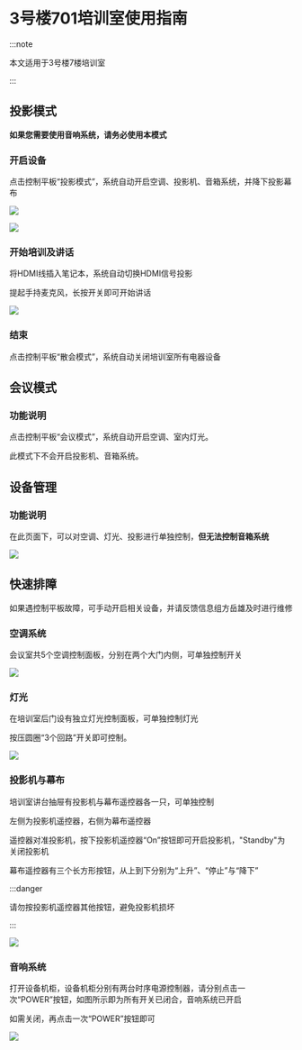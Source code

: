 # 3号楼701培训室使用指南

:::note

本文适用于3号楼7楼培训室

:::

## 投影模式

**如果您需要使用音响系统，请务必使用本模式**

### 开启设备

点击控制平板“投影模式”，系统自动开启空调、投影机、音箱系统，并降下投影幕布

![](assets/20220907_151629_image.png)

![](assets/20220907_151727_image.png)

### 开始培训及讲话

将HDMI线插入笔记本，系统自动切换HDMI信号投影

提起手持麦克风，长按开关即可开始讲话

![](assets/20220907_152124_image.png)

### 结束

点击控制平板“散会模式”，系统自动关闭培训室所有电器设备

## 会议模式

### 功能说明

点击控制平板“会议模式”，系统自动开启空调、室内灯光。

此模式下不会开启投影机、音箱系统。

## 设备管理

### 功能说明

在此页面下，可以对空调、灯光、投影进行单独控制，**但无法控制音箱系统**

![](assets/20220907_152913_image.png)

## 快速排障

如果遇控制平板故障，可手动开启相关设备，并请反馈信息组方岳雄及时进行维修

### 空调系统

会议室共5个空调控制面板，分别在两个大门内侧，可单独控制开关

![](assets/20220907_153446_image.png)

### 灯光

在培训室后门设有独立灯光控制面板，可单独控制灯光

按压圆圈“3个回路”开关即可控制。

![](assets/20220907_153604_image.png)

### 投影机与幕布

培训室讲台抽屉有投影机与幕布遥控器各一只，可单独控制

左侧为投影机遥控器，右侧为幕布遥控器

遥控器对准投影机，按下投影机遥控器“On”按钮即可开启投影机，"Standby"为关闭投影机

幕布遥控器有三个长方形按钮，从上到下分别为“上升”、“停止”与“降下”

:::danger

请勿按投影机遥控器其他按钮，避免投影机损坏

:::

![](assets/20220907_153752_image.png)

### 音响系统

打开设备机柜，设备机柜分别有两台时序电源控制器，请分别点击一次“POWER”按钮，如图所示即为所有开关已闭合，音响系统已开启

如需关闭，再点击一次“POWER”按钮即可

![](assets/20220907_154505_image.png)
